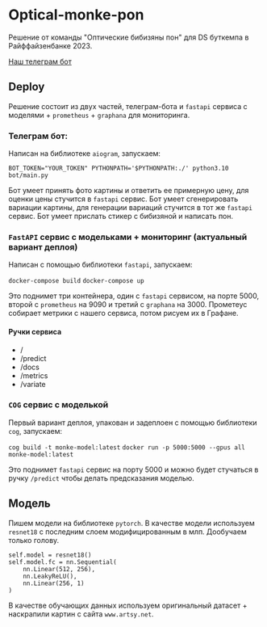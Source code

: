 # Optical-monke-pon

Решение от команды "Оптические бибизяны пон" для DS буткемпа в Райффайзенбанке 2023.

[Наш телеграм бот](https://t.me/optical_monke_pon_bot)

## Deploy

Решение состоит из двух частей, телеграм-бота и `fastapi` сервиса с моделями + `prometheus` + `graphana` для
мониторинга.

### Телеграм бот:

Написан на библиотеке `aiogram`, запускаем:

```BOT_TOKEN="YOUR_TOKEN" PYTHONPATH='$PYTHONPATH:./' python3.10 bot/main.py```

Бот умеет принять фото картины и ответить ее примерную цену, для оценки цены стучится в `fastapi` сервис.
Бот умеет сгенерировать вариации картины, для генерации вариаций стучится в тот же `fastapi` сервис.
Бот умеет прислать стикер с бибизяной и написать пон.

### `FastAPI` сервис с модельками + мониторинг (актуальный вариант деплоя)

Написан с помощью библиотеки `fastapi`, запускаем:

```docker-compose build```
```docker-compose up```

Это поднимет три контейнера, один с `fastapi` сервисом, на порте 5000, второй с `prometheus` на 9090 и третий
с `graphana` на 3000.
Прометеус собирает метрики с нашего сервиса, потом рисуем их в Графане.

#### Ручки сервиса
 - /
 - /predict
 - /docs
 - /metrics
 - /variate

### `COG` сервис с моделькой

Первый вариант деплоя, упакован и задеплоен с помощью библиотеки `cog`, запускаем:

```cog build -t monke-model:latest```
```docker run -p 5000:5000 --gpus all monke-model:latest```

Это поднимет `fastapi` сервис на порту 5000 и можно будет стучаться в ручку `/predict` чтобы делать предсказания моделью.

## Модель
Пишем модели на библиотеке `pytorch`.
В качестве модели используем `resnet18` с последним слоем модифицированным в млп.
Дообучаем только голову.

```
self.model = resnet18()
self.model.fc = nn.Sequential(
    nn.Linear(512, 256),
    nn.LeakyReLU(),
    nn.Linear(256, 1)
)
```

В качестве обучающих данных используем оригинальный датасет + наскрапили картин с сайта `www.artsy.net`.
